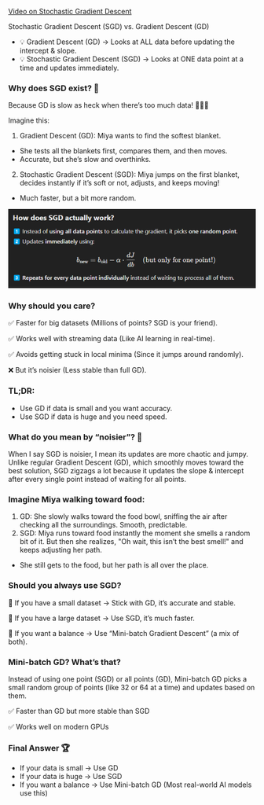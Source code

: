 [Video on Stochastic Gradient Descent](https://www.youtube.com/watch?v=vMh0zPT0tLI)

Stochastic Gradient Descent (SGD) vs. Gradient Descent (GD)
* 💡 Gradient Descent (GD) → Looks at ALL data before updating the intercept & slope.
* 💡 Stochastic Gradient Descent (SGD) → Looks at ONE data point at a time and updates immediately.

### Why does SGD exist? 🤔
Because GD is slow as heck when there’s too much data! 🚶‍♂️🐢

Imagine this:

1. Gradient Descent (GD): Miya wants to find the softest blanket.

* She tests all the blankets first, compares them, and then moves.
* Accurate, but she’s slow and overthinks.
2. Stochastic Gradient Descent (SGD): Miya jumps on the first blanket, decides instantly if it’s soft or not, adjusts, and keeps moving!

* Much faster, but a bit more random.

![](/images/image_2025-02-28_121728327.png)

### Why should you care?

✅ Faster for big datasets (Millions of points? SGD is your friend).

✅ Works well with streaming data (Like AI learning in real-time).

✅ Avoids getting stuck in local minima (Since it jumps around randomly).

❌ But it’s noisier (Less stable than full GD).

### TL;DR:

* Use GD if data is small and you want accuracy.
* Use SGD if data is huge and you need speed.

### What do you mean by “noisier”? 🤔
When I say SGD is noisier, I mean its updates are more chaotic and jumpy. Unlike regular Gradient Descent (GD), which smoothly moves toward the best solution, SGD zigzags a lot because it updates the slope & intercept after every single point instead of waiting for all points.

### Imagine Miya walking toward food:
1. GD: She slowly walks toward the food bowl, sniffing the air after checking all the surroundings. Smooth, predictable.
2. SGD: Miya runs toward food instantly the moment she smells a random bit of it. But then she realizes, "Oh wait, this isn’t the best smell!" and keeps adjusting her path.
* She still gets to the food, but her path is all over the place.

### Should you always use SGD?

🔹 If you have a small dataset → Stick with GD, it’s accurate and stable.

🔹 If you have a large dataset → Use SGD, it’s much faster.

🔹 If you want a balance → Use “Mini-batch Gradient Descent” (a mix of both).

### Mini-batch GD? What’s that?

Instead of using one point (SGD) or all points (GD), Mini-batch GD picks a small random group of points (like 32 or 64 at a time) and updates based on them.

✅ Faster than GD but more stable than SGD

✅ Works well on modern GPUs

### Final Answer 🏆
* If your data is small → Use GD
* If your data is huge → Use SGD
* If you want a balance → Use Mini-batch GD (Most real-world AI models use this)
